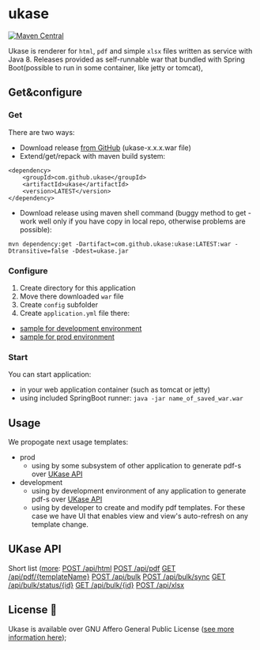 # ukase
[![Maven Central](https://maven-badges.herokuapp.com/maven-central/com.github.ukase/ukase/badge.svg?style=flat)](http://mvnrepository.com/artifact/com.github.ukase/ukase)

Ukase is renderer for `html`, `pdf` and simple `xlsx` files written as service with Java 8.
Releases provided as self-runnable war that bundled with Spring Boot(possible to run in some container, like jetty or tomcat), 

## Get&amp;configure

### Get
There are two ways:
- Download release [from GitHub](https://github.com/ukase/ukase/releases/latest) (ukase-x.x.x.war file)
- Extend/get/repack with maven build system:
```
<dependency>
    <groupId>com.github.ukase</groupId>
    <artifactId>ukase</artifactId>
    <version>LATEST</version>
</dependency>
```
- Download release using maven shell command (buggy method to get - work well only if you have copy in local repo, otherwise problems are possible):
```
mvn dependency:get -Dartifact=com.github.ukase:ukase:LATEST:war -Dtransitive=false -Ddest=ukase.jar
```

### Configure
1. Create directory for this application
2. Move there downloaded `war` file
3. Create `config` subfolder
4. Create `application.yml` file there:
  - [sample for development environment](/samples/dev/application.yml)
  - [sample for prod environment](/samples/prod/application.yml)
  
### Start

You can start application:
- in your web application container (such as tomcat or jetty)
- using included SpringBoot runner: `java -jar name_of_saved_war.war`

## Usage

We propogate next usage templates:
* prod
  - using by some subsystem of other application to generate pdf-s over [UKase API](#UKase_API)
* development
  - using by development environment of any application to generate pdf-s over [UKase API](#UKase_API)
  - using by developer to create and modify pdf templates. For these case we have UI that enables view and view's auto-refresh on any template change. 

## UKase API

Short list ([more](docs/api.md):
[POST /api/html](docs/api.md#get-apihtml)
[POST /api/pdf](docs/api.md#post-apipdf)
[GET /api/pdf/{templateName}](docs/api.md#get-apipdftemplatename)
[POST /api/bulk](docs/api.md#post-apibulk)
[POST /api/bulk/sync](docs/api.md#post-apibulksync)
[GET /api/bulk/status/{id}](docs/api.md#get-apibulkstatusid)
[GET /api/bulk/{id}](docs/api.md#get-apibulkid)
[POST /api/xlsx](docs/api.md#post-apixlsx-new)

## License :scroll:
Ukase is available over GNU Affero General Public License ([see more information here](http://www.gnu.org/licenses/));